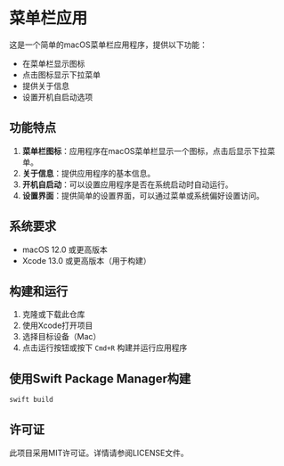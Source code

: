 # 菜单栏应用

这是一个简单的macOS菜单栏应用程序，提供以下功能：

- 在菜单栏显示图标
- 点击图标显示下拉菜单
- 提供关于信息
- 设置开机自启动选项

## 功能特点

1. **菜单栏图标**：应用程序在macOS菜单栏显示一个图标，点击后显示下拉菜单。
2. **关于信息**：提供应用程序的基本信息。
3. **开机自启动**：可以设置应用程序是否在系统启动时自动运行。
4. **设置界面**：提供简单的设置界面，可以通过菜单或系统偏好设置访问。

## 系统要求

- macOS 12.0 或更高版本
- Xcode 13.0 或更高版本（用于构建）

## 构建和运行

1. 克隆或下载此仓库
2. 使用Xcode打开项目
3. 选择目标设备（Mac）
4. 点击运行按钮或按下 `Cmd+R` 构建并运行应用程序

## 使用Swift Package Manager构建

```bash
swift build
```

## 许可证

此项目采用MIT许可证。详情请参阅LICENSE文件。